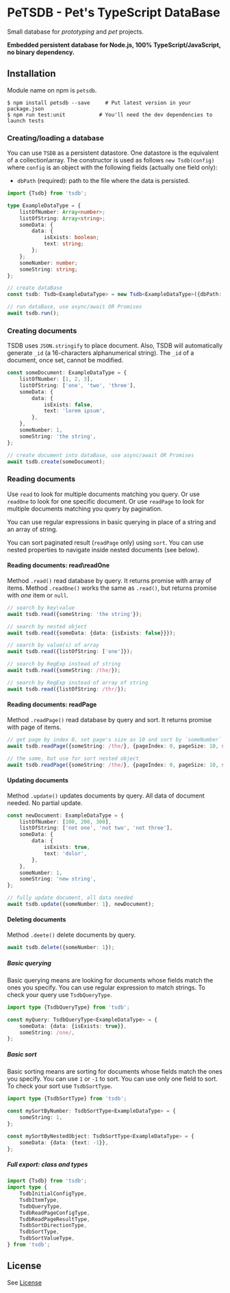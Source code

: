 # PeTSDB - Pet's TypeScript DataBase

Small database for _prototyping_ and _pet_ projects.

**Embedded persistent database for Node.js, 100% TypeScript/JavaScript, no binary dependency.**

## Installation
Module name on npm is `petsdb`.

```shell
$ npm install petsdb --save     # Put latest version in your package.json
$ npm run test:unit           # You'll need the dev dependencies to launch tests
```

### Creating/loading a database
You can use `TSDB` as a persistent datastore. One datastore is the equivalent of a collection\array. The constructor is used as follows `new Tsdb(config)` where `config` is an object with the following fields (actually one field only):

* `dbPath` (required): path to the file where the data is persisted.

```typescript
import {Tsdb} from 'tsdb';

type ExampleDataType = {
    listOfNumber: Array<number>;
    listOfString: Array<string>;
    someData: {
        data: {
            isExists: boolean;
            text: string;
        };
    };
    someNumber: number;
    someString: string;
};

// create dataBase
const tsdb: Tsdb<ExampleDataType> = new Tsdb<ExampleDataType>({dbPath: 'path/to/your/file'});

// run dataBase, use async/await OR Promises
await tsdb.run();
```

### Creating documents
TSDB uses `JSON.stringify` to place document. Also, TSDB will automatically generate `_id` (a 16-characters alphanumerical string). The `_id` of a document, once set, cannot be modified.

```typescript
const someDocument: ExampleDataType = {
    listOfNumber: [1, 2, 3],
    listOfString: ['one', 'two', 'three'],
    someData: {
        data: {
            isExists: false,
            text: 'lorem ipsum',
        },
    },
    someNumber: 1,
    someString: 'the string',
};

// create document into dataBase, use async/await OR Promises
await tsdb.create(someDocument);
```

### Reading documents
Use `read` to look for multiple documents matching you query.
Or use `readOne` to look for one specific document.
Or use `readPage` to look for multiple documents matching you query by pagination.

You can use regular expressions in basic querying in place of a string and an array of string.

You can sort paginated result (`readPage` only) using `sort`. You can use nested properties to navigate inside nested documents (see below).

#### Reading documents: read\readOne
Method `.read()` read database by query. It returns promise with array of items. Method `.readOne()` works the same as `.read()`, but returns promise with _one_ item or `null`.

```typescript
// search by key\value
await tsdb.read({someString: 'the string'});

// search by nested object
await tsdb.read({someData: {data: {isExists: false}}});

// search by value(s) of array
await tsdb.read({listOfString: ['one']});

// search by RegExp instead of string
await tsdb.read({someString: /the/});

// search by RegExp instead of array of string
await tsdb.read({listOfString: /thr/});
```

#### Reading documents: readPage
Method `.readPage()` read database by query and sort. It returns promise with page of items.
```typescript
// get page by index 0, set page's size as 10 and sort by `someNumber`
await tsdb.readPage({someString: /the/}, {pageIndex: 0, pageSize: 10, sort: {someNumber: 1}});

// the same, but use for sort nested object
await tsdb.readPage({someString: /the/}, {pageIndex: 0, pageSize: 10, sort: {someData: {data: {text: -1}}}});
```

#### Updating documents
Method `.update()` updates documents by query. All data of document needed. No partial update.

```typescript
const newDocument: ExampleDataType = {
    listOfNumber: [100, 200, 300],
    listOfString: ['not one', 'not two', 'not three'],
    someData: {
        data: {
            isExists: true,
            text: 'dolor',
        },
    },
    someNumber: 1,
    someString: 'new string',
};

// fully update document, all data needed
await tsdb.update({someNumber: 1}, newDocument);
```

#### Deleting documents
Method `.deete()` delete documents by query.
```typescript
await tsdb.delete({someNumber: 1});
```

##### Basic querying
Basic querying means are looking for documents whose fields match the ones you specify. You can use regular expression to match strings. To check your query use `TsdbQueryType`.

```typescript
import type {TsdbQueryType} from 'tsdb';

const myQuery: TsdbQueryType<ExampleDataType> = {
    someData: {data: {isExists: true}},
    someString: /one/,
};
```

##### Basic sort
Basic sorting means are sorting for documents whose fields match the ones you specify. You can use `1` or `-1` to sort. You can use only one field to sort. To check your sort use `TsdbSortType`.

```typescript
import type {TsdbSortType} from 'tsdb';

const mySortByNumber: TsdbSortType<ExampleDataType> = {
    someString: 1,
};

const mySortByNestedObject: TsdbSortType<ExampleDataType> = {
    someData: {data: {text: -1}},
};
```

##### Full export: class and types
```typescript
import {Tsdb} from 'tsdb';
import type {
    TsdbInitialConfigType,
    TsdbItemType,
    TsdbQueryType,
    TsdbReadPageConfigType,
    TsdbReadPageResultType,
    TsdbSortDirectionType,
    TsdbSortType,
    TsdbSortValueType,
} from 'tsdb';
```

## License

See [License](license)
